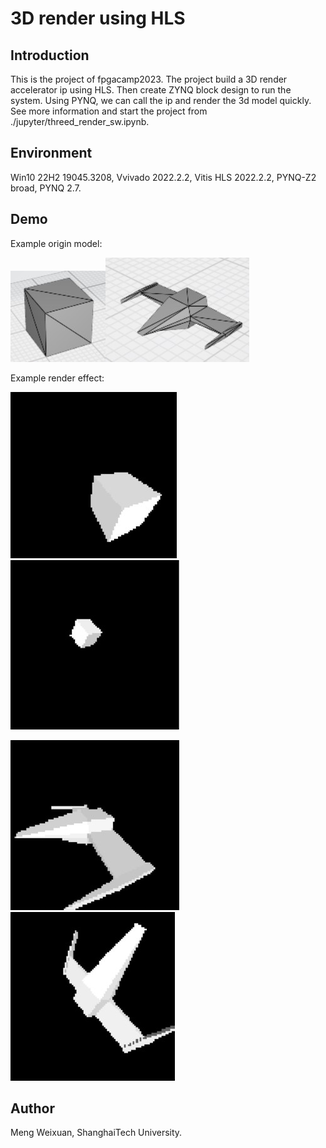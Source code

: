 # 3D render using HLS

## Introduction

This is the project of fpgacamp2023. The project build a 3D render accelerator ip using HLS. Then create ZYNQ block design to run the system. Using PYNQ, we can call the ip and render the 3d model quickly. See more information and start the project from ./jupyter/threed_render_sw.ipynb.

## Environment

Win10 22H2 19045.3208, Vvivado 2022.2.2, Vitis HLS 2022.2.2, PYNQ-Z2 broad, PYNQ 2.7.

## Demo

Example origin model:

![img](cube_orgin_model.jpg)![img](space_ship_orgin_model.jpg)

Example render effect:

![img](cube_render_effect_1.jpg)![img](cube_render_effect_2.jpg)

![img](space_ship_render_effect_1.jpg)![img](space_ship_render_effect_2.jpg)

## Author

Meng Weixuan, ShanghaiTech University.
